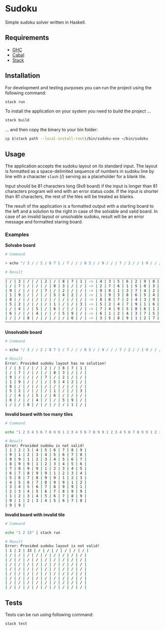 # Sudoku

Simple sudoku solver written in Haskell.

## Requirements

- [GHC](https://www.haskell.org/ghc/)
- [Cabal](https://www.haskell.org/cabal/)
- [Stack](https://docs.haskellstack.org/en/stable/#__tabbed_1_1)

## Installation

For development and testing purposes you can run the project using the following command:

```sh
stack run
```

To install the application on your system you need to build the project ...

```sh
stack build
```

... and then copy the binary to your bin folder:

```sh
cp $(stack path --local-install-root)/bin/sudoku-exe ~/bin/sudoku
```

## Usage

The application accepts the sudoku layout on its standard input. The layout is formatted as a space-delimited sequence of numbers in sudoku line by line with a character `slash` (/) serving as a placeholder for a blank tile.

Input should be 81 characters long (9x9 board) if the input is longer than 81 characters program will end with an error status code. If the input is shorter than 81 characters, the rest of the tiles will be treated as blanks.

The result of the application is a formatted output with a starting board to the left and a solution to the right in case of the solvable and valid board. In case of an invalid layout or unsolvable sudoku, result will be an error message and formatted staring board.

### Examples

**Solvabe board**

```sh
# Command

> echo "/ 3 / / 2 / 8 7 1 / 7 / / / 8 3 / / 9 / / / 7 / 2 / / 1 9 / / / 5 4 2 / 8 / / / / / / / / 5 2 / / / 1 / / 3 / 4 / 5 / 6 / / / 6 / / 4 / / 5 9 / / / 8 / / / / 6 /" | stack run

# Result
______________________________________________________________________________
| / | 3 | / | / | 2 | / | 8 | 7 | 1 | -> | 4 | 3 | 5 | 6 | 2 | 9 | 8 | 7 | 1 |
| / | 7 | / | / | / | 8 | 3 | / | / | -> | 2 | 7 | 6 | 1 | 5 | 8 | 3 | 4 | 9 |
| 9 | / | / | / | 7 | / | 2 | / | / | -> | 9 | 8 | 1 | 3 | 7 | 4 | 2 | 5 | 6 |
| 1 | 9 | / | / | / | 5 | 4 | 2 | / | -> | 1 | 9 | 3 | 8 | 6 | 5 | 4 | 2 | 7 |
| 8 | / | / | / | / | / | / | / | / | -> | 8 | 6 | 7 | 2 | 4 | 3 | 9 | 1 | 5 |
| 5 | 2 | / | / | / | 1 | / | / | 3 | -> | 5 | 2 | 4 | 7 | 9 | 1 | 6 | 8 | 3 |
| / | 4 | / | 5 | / | 6 | / | / | / | -> | 7 | 4 | 9 | 5 | 8 | 6 | 1 | 3 | 2 |
| 6 | / | / | 4 | / | / | 5 | 9 | / | -> | 6 | 1 | 2 | 4 | 3 | 7 | 5 | 9 | 8 |
| / | / | 8 | / | / | / | / | 6 | / | -> | 3 | 5 | 8 | 9 | 1 | 2 | 7 | 6 | 4 |
⎻⎻⎻⎻⎻⎻⎻⎻⎻⎻⎻⎻⎻⎻⎻⎻⎻⎻⎻⎻⎻⎻⎻⎻⎻⎻⎻⎻⎻⎻⎻⎻⎻⎻⎻⎻⎻⎻⎻⎻⎻⎻⎻⎻⎻⎻⎻⎻⎻⎻⎻⎻⎻⎻⎻⎻⎻⎻⎻⎻⎻⎻⎻⎻⎻⎻⎻⎻⎻⎻⎻⎻⎻⎻⎻⎻⎻⎻
```

**Unsolvable board**

```sh
# Command

> echo "/ 3 / / 2 / 8 7 1 / 7 / / / 8 3 / / 9 / / / 7 / 2 / / 1 9 / / / 5 4 2 / 8 / / / / / / / / 5 2 / / / 1 / / 3 / 4 / 5 / 6 / / / 6 / / 4 / / 5 9 / / / 8 / / / / 1 /" | stack run

# Result
Error: Provided sudoku layout has no solution!
| / | 3 | / | / | 2 | / | 8 | 7 | 1 |
| / | 7 | / | / | / | 8 | 3 | / | / |
| 9 | / | / | / | 7 | / | 2 | / | / |
| 1 | 9 | / | / | / | 5 | 4 | 2 | / |
| 8 | / | / | / | / | / | / | / | / |
| 5 | 2 | / | / | / | 1 | / | / | 3 |
| / | 4 | / | 5 | / | 6 | / | / | / |
| 6 | / | / | 4 | / | / | 5 | 9 | / |
| / | / | 8 | / | / | / | / | 1 | / |
```

**Invalid board with too many tiles**

```sh
# Command

echo "1 2 3 4 5 6 7 8 9 9 1 2 3 4 5 6 7 8 9 9 1 2 3 4 5 6 7 8 9 9 1 2 3 4 5 6 7 8 9 9 1 2 3 4 5 6 7 8 9 9 1 2 3 4 5 6 7 8 9 9 1 2 3 4 5 6 7 8 9 9 1 2 3 4 5 6 7 8 9 9 1 2 3 4 5 6 7 8 9 9 1 2 3 4 5 6 7 8 9 9 1 2 3 4 5 6 7 8 9 9" | stack run

# Result
Error: Provided sudoku is not valid!
| 1 | 2 | 3 | 4 | 5 | 6 | 7 | 8 | 9 |
| 9 | 1 | 2 | 3 | 4 | 5 | 6 | 7 | 8 |
| 9 | 9 | 1 | 2 | 3 | 4 | 5 | 6 | 7 |
| 8 | 9 | 9 | 1 | 2 | 3 | 4 | 5 | 6 |
| 7 | 8 | 9 | 9 | 1 | 2 | 3 | 4 | 5 |
| 6 | 7 | 8 | 9 | 9 | 1 | 2 | 3 | 4 |
| 5 | 6 | 7 | 8 | 9 | 9 | 1 | 2 | 3 |
| 4 | 5 | 6 | 7 | 8 | 9 | 9 | 1 | 2 |
| 3 | 4 | 5 | 6 | 7 | 8 | 9 | 9 | 1 |
| 2 | 3 | 4 | 5 | 6 | 7 | 8 | 9 | 9 |
| 1 | 2 | 3 | 4 | 5 | 6 | 7 | 8 | 9 |
| 9 | 1 | 2 | 3 | 4 | 5 | 6 | 7 | 8 |
| 9 | 9 |
```

**Invalid board with invalid tile**

```sh
# Command

echo "1 2 33" | stack run

# Result
Error: Provided sudoku layout is not valid!
| 1 | 2 | 33 | / | / | / | / | / | / |
| / | / | / | / | / | / | / | / | / |
| / | / | / | / | / | / | / | / | / |
| / | / | / | / | / | / | / | / | / |
| / | / | / | / | / | / | / | / | / |
| / | / | / | / | / | / | / | / | / |
| / | / | / | / | / | / | / | / | / |
| / | / | / | / | / | / | / | / | / |
| / | / | / | / | / | / | / | / | / |
```

## Tests

Tests can be run using following command:

```sh
stack test
```

